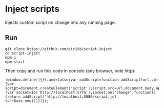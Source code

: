 # Inject scripts

Injects custom script on change into any running page.

## Run

    git clone https://github.com/eirikb/script-inject
    cd script-inject
    npm i
    npm start

Then copy and run this code in console (any browser, note http):


    (window.define||{}).amd=false;var addScript=function addScript(url,cb){var script=document.createElement('script');script.src=url;document.body.appendChild(script);script.onload=cb};addScript('https://cdnjs.cloudflare.com/ajax/libs/socket.io/1.7.1/socket.io.min.js',function(){var socket=io('http://localhost:5776');socket.on('change',function(){return addScript('http://localhost:8080/script.js?t='+Date.now())})});

